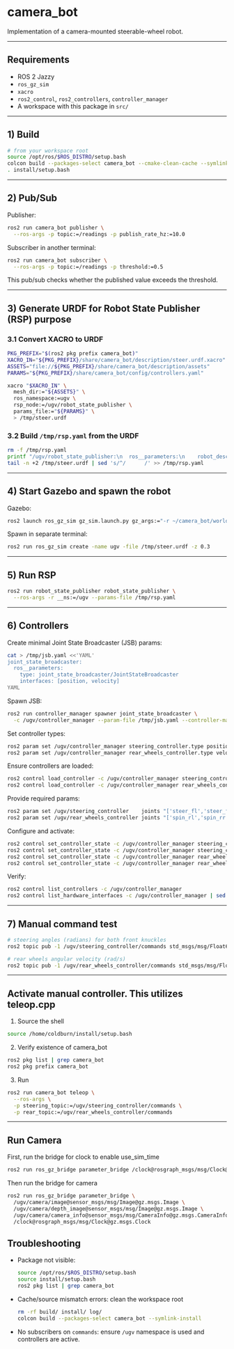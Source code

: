 # camera_bot

Implementation of a camera-mounted steerable-wheel robot.

---

## Requirements

- ROS 2 Jazzy
- `ros_gz_sim` 
- `xacro`
- `ros2_control`, `ros2_controllers`, `controller_manager`
- A workspace with this package in `src/`

---

## 1) Build

~~~bash
# from your workspace root
source /opt/ros/$ROS_DISTRO/setup.bash
colcon build --packages-select camera_bot --cmake-clean-cache --symlink-install
. install/setup.bash
~~~

---

## 2) Pub/Sub

Publisher:
~~~bash
ros2 run camera_bot publisher \
  --ros-args -p topic:=/readings -p publish_rate_hz:=10.0
~~~

Subscriber in another terminal:
~~~bash
ros2 run camera_bot subscriber \
  --ros-args -p topic:=/readings -p threshold:=0.5
~~~

This pub/sub checks whether the published value exceeds the threshold.

---

## 3) Generate URDF for Robot State Publisher (RSP) purpose

### 3.1 Convert XACRO to URDF
~~~bash
PKG_PREFIX="$(ros2 pkg prefix camera_bot)"
XACRO_IN="${PKG_PREFIX}/share/camera_bot/description/steer.urdf.xacro"
ASSETS="file://${PKG_PREFIX}/share/camera_bot/description/assets"
PARAMS="${PKG_PREFIX}/share/camera_bot/config/controllers.yaml"

xacro "$XACRO_IN" \
  mesh_dir:="${ASSETS}" \
  ros_namespace:=ugv \
  rsp_node:=/ugv/robot_state_publisher \
  params_file:="${PARAMS}" \
  > /tmp/steer.urdf
~~~

### 3.2 Build `/tmp/rsp.yaml` from the URDF
~~~bash
rm -f /tmp/rsp.yaml
printf "/ugv/robot_state_publisher:\n  ros__parameters:\n    robot_description: |\n" > /tmp/rsp.yaml
tail -n +2 /tmp/steer.urdf | sed 's/^/      /' >> /tmp/rsp.yaml
~~~

---

## 4) Start Gazebo and spawn the robot

Gazebo:
~~~bash
ros2 launch ros_gz_sim gz_sim.launch.py gz_args:="-r ~/camera_bot/worlds/world.sdf"
~~~

Spawn in separate terminal:
~~~bash
ros2 run ros_gz_sim create -name ugv -file /tmp/steer.urdf -z 0.3
~~~

---

## 5) Run RSP

~~~bash
ros2 run robot_state_publisher robot_state_publisher \
  --ros-args -r __ns:=/ugv --params-file /tmp/rsp.yaml
~~~

---

## 6) Controllers

Create minimal Joint State Broadcaster (JSB) params:
~~~bash
cat > /tmp/jsb.yaml <<'YAML'
joint_state_broadcaster:
  ros__parameters:
    type: joint_state_broadcaster/JointStateBroadcaster
    interfaces: [position, velocity]
YAML
~~~

Spawn JSB:
~~~bash
ros2 run controller_manager spawner joint_state_broadcaster \
  -c /ugv/controller_manager --param-file /tmp/jsb.yaml --controller-manager-timeout 20.0
~~~

Set controller types:
~~~bash
ros2 param set /ugv/controller_manager steering_controller.type position_controllers/JointGroupPositionController
ros2 param set /ugv/controller_manager rear_wheels_controller.type velocity_controllers/JointGroupVelocityController
~~~

Ensure controllers are loaded:
~~~bash
ros2 control load_controller -c /ugv/controller_manager steering_controller    2>/dev/null || true
ros2 control load_controller -c /ugv/controller_manager rear_wheels_controller 2>/dev/null || true
~~~

Provide required params:
~~~bash
ros2 param set /ugv/steering_controller    joints "['steer_fl','steer_fr']"
ros2 param set /ugv/rear_wheels_controller joints "['spin_rl','spin_rr']"
~~~

Configure and activate:
~~~bash
ros2 control set_controller_state -c /ugv/controller_manager steering_controller inactive
ros2 control set_controller_state -c /ugv/controller_manager steering_controller active
ros2 control set_controller_state -c /ugv/controller_manager rear_wheels_controller inactive
ros2 control set_controller_state -c /ugv/controller_manager rear_wheels_controller active
~~~

Verify:
~~~bash
ros2 control list_controllers -c /ugv/controller_manager
ros2 control list_hardware_interfaces -c /ugv/controller_manager | sed -n '/command interfaces/,$p'
~~~

---

## 7) Manual command test 

~~~bash
# steering angles (radians) for both front knuckles
ros2 topic pub -1 /ugv/steering_controller/commands std_msgs/msg/Float64MultiArray "data: [0.2, 0.2]"

# rear wheels angular velocity (rad/s)
ros2 topic pub -1 /ugv/rear_wheels_controller/commands std_msgs/msg/Float64MultiArray "data: [4.0, 4.0]"
~~~

---

## Activate manual controller. This utilizes teleop.cpp
1. Source the shell 
~~~bash
source /home/coldburn/install/setup.bash
~~~

2. Verify existence of camera_bot 
~~~bash
ros2 pkg list | grep camera_bot
ros2 pkg prefix camera_bot
~~~

3. Run 
~~~bash
ros2 run camera_bot teleop \
  --ros-args \
  -p steering_topic:=/ugv/steering_controller/commands \
  -p rear_topic:=/ugv/rear_wheels_controller/commands
~~~

---------------

## Run Camera

First, run the bridge for clock to enable use_sim_time
~~~bash
ros2 run ros_gz_bridge parameter_bridge /clock@rosgraph_msgs/msg/Clock@gz.msgs.Clock
~~~

Then run the bridge for camera
~~~bash
ros2 run ros_gz_bridge parameter_bridge \
  /ugv/camera/image@sensor_msgs/msg/Image@gz.msgs.Image \
  /ugv/camera/depth_image@sensor_msgs/msg/Image@gz.msgs.Image \
  /ugv/camera/camera_info@sensor_msgs/msg/CameraInfo@gz.msgs.CameraInfo \
  /clock@rosgraph_msgs/msg/Clock@gz.msgs.Clock
~~~


## Troubleshooting

- Package not visible:
  ~~~bash
  source /opt/ros/$ROS_DISTRO/setup.bash
  source install/setup.bash
  ros2 pkg list | grep camera_bot
  ~~~
- Cache/source mismatch errors: clean the workspace root
  ~~~bash
  rm -rf build/ install/ log/
  colcon build --packages-select camera_bot --symlink-install
  ~~~
- No subscribers on `commands`: ensure `/ugv` namespace is used and controllers are active.


